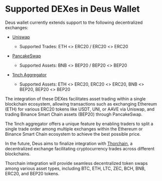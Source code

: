 # Supported DEXes in Deus Wallet

Deus wallet currently extends support to the following decentralized exchanges:

- [Uniswap](https://uniswap.org)
  - Supported Trades: ETH <> ERC20 / ERC20 <> ERC20

- [PancakeSwap](https://pancakeswap.finance)
  - Supported Assets: BNB <> BEP20 / BEP20 <> BEP20

- [1inch Aggregator](https://app.1inch.io/)
  - Supported Assets: ETH <> ERC20, ERC20 <> ERC20, BNB <> BEP20, BEP20 <> BEP20

The integration of these DEXes facilitates asset trading within a single blockchain ecosystem, allowing transactions such as exchanging Ethereum (ETH) for various ERC20 tokens like USDT, UNI, or AAVE via Uniswap, and trading Binance Smart Chain assets (BEP20) through PancakeSwap.

The 1inch aggregator offers a unique feature by enabling traders to split a single trade order among multiple exchanges within the Ethereum or Binance Smart Chain ecosystem to achieve the best possible price.

In the future, Deus aims to finalize integration with [Thorchain](https://thorchain.org), a decentralized exchange facilitating cryptocurrency trades across different blockchains.

Thorchain integration will provide seamless decentralized token swaps among various asset types, including BTC, ETH, LTC, ZEC, BCH, BNB, ERC20, and BEP20 tokens.